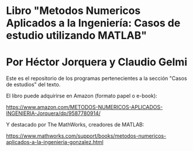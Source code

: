 # Libro "Metodos Numericos Aplicados a la Ingeniería: Casos de estudio utilizando MATLAB"
# Por Héctor Jorquera y Claudio Gelmi

Este es el repositorio de los programas pertenecientes a la sección "Casos de estudios" del texto.

El libro puede adquirirse en Amazon (formato papel o e-book):

https://www.amazon.com/METODOS-NUMERICOS-APLICADOS-INGENIERIA-Jorquera/dp/9587780914/

Y destacado por The MathWorks, creadores de MATLAB:

https://www.mathworks.com/support/books/metodos-numericos-aplicados-a-la-ingenieria-gonzalez.html
